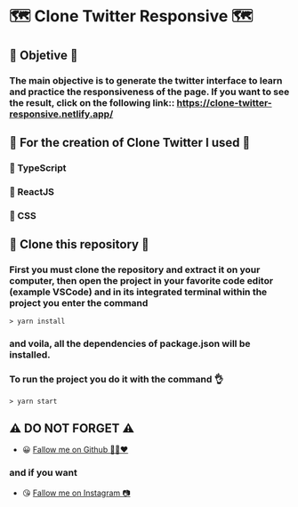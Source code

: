 # 🗺️ Clone Twitter Responsive 🗺️

## 🏁 Objetive 🏁

### The main objective is to generate the twitter interface to learn and practice the responsiveness of the page. If you want to see the result, click on the following link:: https://clone-twitter-responsive.netlify.app/

## 👷 For the creation of Clone Twitter I used 👷

### 🔧 TypeScript
### 🔧 ReactJS
### 🔧 CSS

## 🕺 Clone this repository 🕺
### First you must clone the repository and extract it on your computer, then open the project in your favorite code editor (example VSCode) and in its integrated terminal within the project you enter the command
	> yarn install
### and voila, all the dependencies of package.json will be installed.
### To run the project you do it with the command 👌
	> yarn start

## ⚠️ DO NOT FORGET ⚠️

- 😀 [Fallow me on Github 🙋‍♂️❤️](https://github.com/LeandroGCruzP)

### and if you want

- 😘 [Fallow me on Instagram 📷](https://www.instagram.com/lea_gcruz/)
